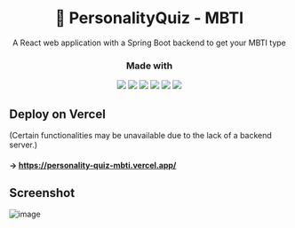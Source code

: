 <h1 align="center">🍃 PersonalityQuiz - MBTI</h1>
<p align="center">A React web application with a Spring Boot backend to get your MBTI type</p>

### <p align="center">Made with</p>

<p align="center"><img src="https://img.shields.io/badge/JavaScript-323330?style=for-the-badge&logo=javascript&logoColor=F7DF1E"></img> <img src="https://img.shields.io/badge/Java-ED8B00?style=for-the-badge&logo=openjdk&logoColor=white"></img> <img src="https://img.shields.io/badge/Spring-6DB33F?style=for-the-badge&logo=spring&logoColor=white"> <img src="https://img.shields.io/badge/React-20232A?style=for-the-badge&logo=react&logoColor=61DAFB"> <img src="https://img.shields.io/badge/React_Router-CA4245?style=for-the-badge&logo=react-router&logoColor=white"></img> <img src="https://img.shields.io/badge/Tailwind_CSS-38B2AC?style=for-the-badge&logo=tailwind-css&logoColor=white"></img></p>



## Deploy on Vercel
(Certain functionalities may be unavailable due to the lack of a backend server.)
#### -> https://personality-quiz-mbti.vercel.app/

## Screenshot
![image](https://github.com/Michillas/PersonalityQuiz/assets/140931203/2fc2e3cd-515d-4f32-9008-f9215b15a862)

